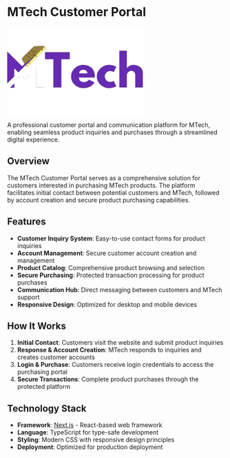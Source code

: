 # MTech Customer Portal

![MTech Logo](public/logo.png)

A professional customer portal and communication platform for MTech, enabling seamless product inquiries and purchases through a streamlined digital experience.

## Overview

The MTech Customer Portal serves as a comprehensive solution for customers interested in purchasing MTech products. The platform facilitates initial contact between potential customers and MTech, followed by account creation and secure product purchasing capabilities.

## Features

- **Customer Inquiry System**: Easy-to-use contact forms for product inquiries
- **Account Management**: Secure customer account creation and management
- **Product Catalog**: Comprehensive product browsing and selection
- **Secure Purchasing**: Protected transaction processing for product purchases
- **Communication Hub**: Direct messaging between customers and MTech support
- **Responsive Design**: Optimized for desktop and mobile devices

## How It Works

1. **Initial Contact**: Customers visit the website and submit product inquiries
2. **Response & Account Creation**: MTech responds to inquiries and creates customer accounts
3. **Login & Purchase**: Customers receive login credentials to access the purchasing portal
4. **Secure Transactions**: Complete product purchases through the protected platform

## Technology Stack

- **Framework**: [Next.js](https://nextjs.org) - React-based web framework
- **Language**: TypeScript for type-safe development
- **Styling**: Modern CSS with responsive design principles
- **Deployment**: Optimized for production deployment


